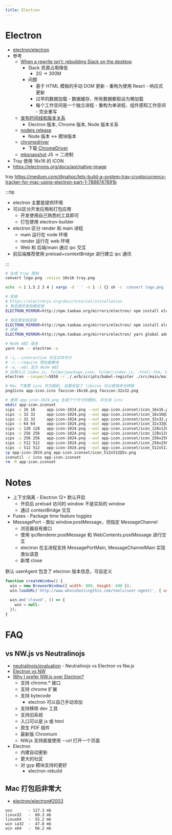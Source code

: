 ```yaml
---
title: Electron
---
```


# Electron

- [electron/electron](https://github.com/electron/electron)
- 参考
  - [When a rewrite isn’t: rebuilding Slack on the desktop](https://slack.engineering/308d6fe94ae4)
    - Slack 资源占用降低
      - 2G -> 300M
    - 问题
      - 基于 HTML 模板的手动 DOM 更新 - 重构为使用 React - 响应式更新
      - 过早的数据加载 - 数据缓存、所有数据都假设为懒加载
      - 每个工作空间是一个独立进程 - 重构为单进程、组件感知工作空间 - 完全重写
  - [发布时间线和版本关系](https://www.electronjs.org/docs/tutorial/electron-timelines)
    - Electron 版本, Chrome 版本, Node 版本关系
  - [nodejs release](https://nodejs.org/en/download/releases/)
    - Node 版本 <-> 模块版本
  - [chromedriver](https://github.com/electron/chromedriver)
    - 下载 [ChromeDriver](https://sites.google.com/chromium.org/driver/)
  - [mksnapshot](https://github.com/electron/mksnapshot)
    JS -> 二进制
- Tray 使用 16x16 的 ICON
- https://electronjs.org/docs/api/native-image

tray
https://medium.com/@nahoc/lets-build-a-system-tray-cryptocurrency-tracker-for-mac-using-electron-part-1-7888747891b

:::tip

- electron 主要是提供环境
- 可以区分开发应用和打包应用
  - 开发使用自己熟悉的工具即可
  - 打包使用 electron-builder
- electron 区分 render 和 main 进程
  - main 运行在 node 环境
  - render 运行在 web 环境
  - Web 和 后端/main 通过 ipc 交互
- 前后端推荐使用 preload+contextBridge 进行建立 ipc 通讯

:::

```bash
# 生成 tray 图标
convert logo.png -resize 16x16 tray.png

echo -n 1 1.5 2 3 4 | xargs -d ' ' -n 1 -I {} sh -c 'convert logo.png -resize $(node -pe "16*{}") tray@{}x.png'
```

```bash
# 安装
# https://electronjs.org/docs/tutorial/installation
# 淘宝源开发依赖安装
ELECTRON_MIRROR=http://npm.taobao.org/mirrors/electron/ npm install electron --save-dev

# 淘宝源全局安装
ELECTRON_MIRROR=http://npm.taobao.org/mirrors/electron/ npm install electron -g
# 或者
ELECTRON_MIRROR=http://npm.taobao.org/mirrors/electron/ yarn global add electron

# Node ABI 版本
yarn run -- electron -a

# -i,--interactive 交互式命令行
# -r,--require 预加载模块
# -a,--abi 显示 Node ABI
# 应用入口 index.js, folder/package.json, folder/index.js, .html/.htm, http://,https://,file://
electron --inspect=5858 -r ./.erb/scripts/babel-register ./src/main/main.dev.ts

# Mac 下需要 icns 作为图标, 如果安装了 libicns 可以使用命令转换
png2icns app-icon.icns favicon-16x16.png favicon-32x32.png

# 使用 app-icon-1024.png 生成个个尺寸的图标, 并生成 icns
mkdir app-icon.iconset
sips -z 16 16     app-icon-1024.png --out app-icon.iconset/icon_16x16.png
sips -z 32 32     app-icon-1024.png --out app-icon.iconset/icon_16x16@2x.png
sips -z 32 32     app-icon-1024.png --out app-icon.iconset/icon_32x32.png
sips -z 64 64     app-icon-1024.png --out app-icon.iconset/icon_32x32@2x.png
sips -z 128 128   app-icon-1024.png --out app-icon.iconset/icon_128x128.png
sips -z 256 256   app-icon-1024.png --out app-icon.iconset/icon_128x128@2x.png
sips -z 256 256   app-icon-1024.png --out app-icon.iconset/icon_256x256.png
sips -z 512 512   app-icon-1024.png --out app-icon.iconset/icon_256x256@2x.png
sips -z 512 512   app-icon-1024.png --out app-icon.iconset/icon_512x512.png
cp app-icon-1024.png app-icon.iconset/icon_512x512@2x.png
iconutil -c icns app-icon.iconset
rm -R app-icon.iconset
```

# Notes

- 上下文隔离 - Electron 12+ 默认开启
  - 开启后 preload 访问的 window 不是实际的 window
  - 通过 contextBridge 交互
- Fuses - Package time feature toggles
- MessagePort - 类似 window.postMessage，但指定 MessageChannel
  - 浏览器自有接口
  - 使用 ipcRenderer.postMessage 和 WebContents.postMessage 进行交互
  - electron 在主进程支持 MessagePortMain, MessageChannelMain 实现类似语意
  - 新增 close

默认 userAgent 包含了 electron 版本信息，可自定义

```js
function createWindow() {
  win = new BrowserWindow({ width: 800, height: 600 });
  win.loadURL('http://www.whoishostingthis.com/tools/user-agent/', { userAgent: 'Chrome' });

  win.on('closed', () => {
    win = null;
  });
}
```

# FAQ

## vs NW.js vs Neutralinojs

- [neutralinojs/evaluation](https://github.com/neutralinojs/evaluation) - Neutralinojs vs Electron vs Nw.js
- [Electron vs NW](https://electronjs.org/docs/development/atom-shell-vs-node-webkit)
- [Why I prefer NW.js over Electron? ](https://hackernoon.com/e60b7289752)
  - 支持 chrome.\* 接口
  - 支持 chrome 扩展
  - 支持 bytecode
    - electron 可以自己手动添加
  - 支持移除 dev 工具
  - 支持旧系统
  - 入口可以是 js 或 html
  - 原生 PDF 插件
  - 最新版 Chromium
  - NW.js 支持直接使用 --url 打开一个页面
- Electron
  - 内建自动更新
  - 更大的社区
  - 对 gyp 模块支持的更好
    - electron-rebuild

## Mac 打包后非常大

- [electron/electron#2003](https://github.com/electron/electron/issues/2003)

```
osx       - 117.3 mb
linux32   -  60.3 mb
linux64   -  55.2 mb
win ia32  -  47.8 mb
win x64   -  66.2 mb
```

